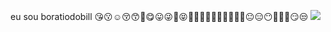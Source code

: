 eu sou boratiodobill
😘😗☺️😚😙🥲😋😛😜🤪😝🤑🤗🤭🫢🫣🤫🤔🫡🤐🤨😐😑😶🫥😶‍🌫️😏😒
![](https://media1.giphy.com/media/v1.Y2lkPTc5MGI3NjExcXVsMHNyNXRpcDQwNTN1OWw0cjZqMXJnMjlnc3R0cnF6c2o2bDEwaCZlcD12MV9pbnRlcm5hbF9naWZfYnlfaWQmY3Q9Zw/NXXyp1mABMwQuPBlE0/giphy.webp)
